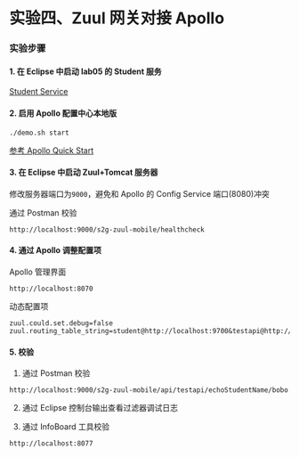 # 实验四、Zuul 网关对接 Apollo

### 实验步骤

#### 1. 在 Eclipse 中启动 lab05 的 Student 服务

[Student Service](https://github.com/spring2go/zuul_lab/tree/master/lab05/student-service)

#### 2. 启用 Apollo 配置中心本地版

```
./demo.sh start
```

[参考 Apollo Quick Start](https://github.com/ctripcorp/apollo/wiki/Quick-Start)

#### 3. 在 Eclipse 中启动 Zuul+Tomcat 服务器

修改服务器端口为`9000`，避免和 Apollo 的 Config Service 端口(8080)冲突

通过 Postman 校验

```
http://localhost:9000/s2g-zuul-mobile/healthcheck
```

#### 4. 通过 Apollo 调整配置项

Apollo 管理界面

```
http://localhost:8070
```

动态配置项

```
zuul.could.set.debug=false
zuul.routing_table_string=student@http://localhost:9700&testapi@http://localhost:9700
```

#### 5. 校验

1. 通过 Postman 校验

```
http://localhost:9000/s2g-zuul-mobile/api/testapi/echoStudentName/bobo
```

2. 通过 Eclipse 控制台输出查看过滤器调试日志

3. 通过 InfoBoard 工具校验

```
http://localhost:8077
```
